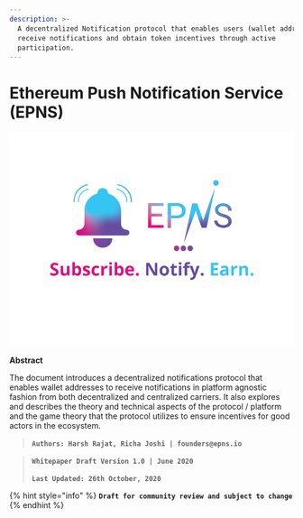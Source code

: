 ```yaml
---
description: >-
  A decentralized Notification protocol that enables users (wallet addresses) to
  receive notifications and obtain token incentives through active
  participation.
---
```


# Ethereum Push Notification Service \(EPNS\)

![](.gitbook/assets/logofulltaglinesquarsmall.jpg)

**Abstract**

The document introduces a decentralized notifications protocol that enables wallet addresses to receive notifications in platform agnostic fashion from both decentralized and centralized carriers. It also explores and describes the theory and technical aspects of the protocol / platform and the game theory that the protocol utilizes to ensure incentives for good actors in the ecosystem.

> **`Authors: Harsh Rajat, Richa Joshi | founders@epns.io`**

> **`Whitepaper Draft Version 1.0 | June 2020`**
>
> **`Last Updated: 26th October, 2020`**

{% hint style="info" %}
**`Draft for community review and subject to change`**
{% endhint %}

